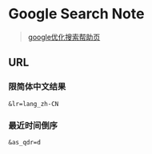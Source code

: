Google Search Note
==================

> [google优化搜索帮助页](https://support.google.com/websearch/answer/2466433)

URL
---

### 限简体中文结果

    &lr=lang_zh-CN

### 最近时间倒序

    &as_qdr=d



